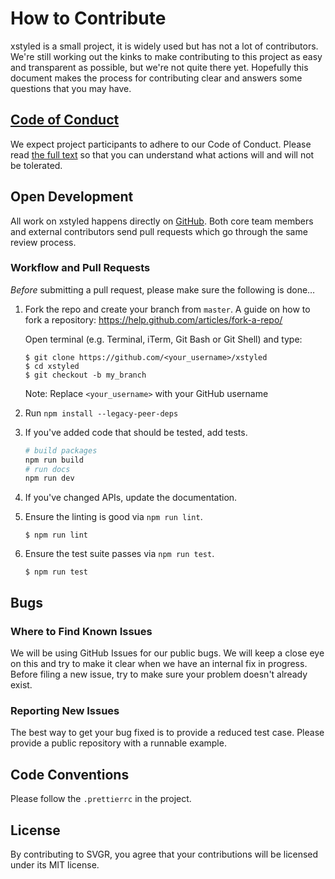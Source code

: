 # How to Contribute

xstyled is a small project, it is widely used but has not a lot of contributors. We're still working out the kinks to make contributing to this project as easy and transparent as possible, but we're not quite there yet. Hopefully this document makes the process for contributing clear and answers some questions that you may have.

## [Code of Conduct](https://github.com/gregberge/xstyled/blob/master/CODE_OF_CONDUCT.md)

We expect project participants to adhere to our Code of Conduct. Please read [the full text](https://github.com/gregberge/xstyled/blob/master/CODE_OF_CONDUCT.md) so that you can understand what actions will and will not be tolerated.

## Open Development

All work on xstyled happens directly on [GitHub](/). Both core team members and external contributors send pull requests which go through the same review process.

### Workflow and Pull Requests

_Before_ submitting a pull request, please make sure the following is done…

1.  Fork the repo and create your branch from `master`. A guide on how to fork a repository: https://help.github.com/articles/fork-a-repo/

    Open terminal (e.g. Terminal, iTerm, Git Bash or Git Shell) and type:

    ```sh-session
    $ git clone https://github.com/<your_username>/xstyled
    $ cd xstyled
    $ git checkout -b my_branch
    ```

    Note: Replace `<your_username>` with your GitHub username

2.  Run `npm install --legacy-peer-deps`

3.  If you've added code that should be tested, add tests.

    ```sh
    # build packages
    npm run build
    # run docs
    npm run dev
    ```

4.  If you've changed APIs, update the documentation.

5.  Ensure the linting is good via `npm run lint`.

    ```sh-session
    $ npm run lint
    ```

6.  Ensure the test suite passes via `npm run test`.

    ```sh-session
    $ npm run test
    ```

## Bugs

### Where to Find Known Issues

We will be using GitHub Issues for our public bugs. We will keep a close eye on this and try to make it clear when we have an internal fix in progress. Before filing a new issue, try to make sure your problem doesn't already exist.

### Reporting New Issues

The best way to get your bug fixed is to provide a reduced test case. Please provide a public repository with a runnable example.

## Code Conventions

Please follow the `.prettierrc` in the project.

## License

By contributing to SVGR, you agree that your contributions will be licensed under its MIT license.
